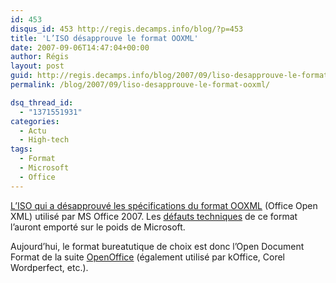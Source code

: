 ```yaml
---
id: 453
disqus_id: 453 http://regis.decamps.info/blog/?p=453
title: 'L’ISO désapprouve le format OOXML'
date: 2007-09-06T14:47:04+00:00
author: Régis
layout: post
guid: http://regis.decamps.info/blog/2007/09/liso-desapprouve-le-format-ooxml/
permalink: /blog/2007/09/liso-desapprouve-le-format-ooxml/

dsq_thread_id:
  - "1371551931"
categories:
  - Actu
  - High-tech
tags:
  - Format
  - Microsoft
  - Office
---
```

[L’ISO qui a désapprouvé les spécifications du format OOXML](http://www.noooxml.org/ballotresults) (Office Open XML) utilisé par MS Office 2007. Les [défauts techniques](http://en.wikipedia.org/wiki/Office_Open_XML#Technical_criticisms) de ce format l’auront emporté sur le poids de Microsoft.

Aujourd’hui, le format bureatutique de choix est donc l’Open Document Format de la suite [OpenOffice](http://www.openoffice.org/) (également utilisé par kOffice, Corel Wordperfect, etc.).
